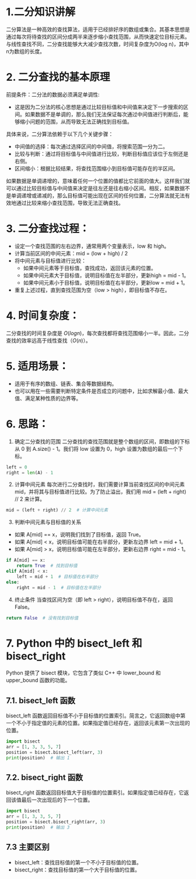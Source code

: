 # 1.二分知识讲解

二分算法是一种高效的查找算法，适用于已经排好序的数组或集合。其基本思想是通过每次将待查找的区间分成两半来逐步缩小查找范围，从而快速定位目标元素。与线性查找不同，二分查找能够大大减少查找次数，时间复杂度为O(log n)，其中n为数组的长度。

# 2. 二分查找的基本原理

前提条件：二分法的数据必须满足单调性:
- 这是因为二分法的核心思想是通过比较目标值和中间值来决定下一步搜索的区间。如果数据不是单调的，那么我们无法保证每次通过中间值进行判断后，能够缩小问题的范围，从而导致无法正确找到目标值。

具体来说，二分算法依赖于以下几个关键步骤：

- 中间值的选择：每次通过选择区间的中间值，将搜索范围一分为二。
- 比较与判断：通过将目标值与中间值进行比较，判断目标值应该位于左侧还是右侧。
- 区间缩小：根据比较结果，将查找范围缩小到目标值可能存在的半区间。

如果数据是单调递增的，意味着任何一个位置的值都比它前面的值大。这样我们就可以通过比较目标值与中间值来决定是往左还是往右缩小区间。相反，如果数据不是单调递增或递减的，那么目标值可能出现在区间的任何位置，二分算法就无法有效地通过比较来缩小查找范围，导致无法正确查找。

# 3. 二分查找过程：

- 设定一个查找范围的左右边界，通常用两个变量表示，low 和 high。
- 计算当前区间的中间元素：mid = (low + high) / 2
- 将中间元素与目标值进行比较：
    - 如果中间元素等于目标值，查找成功，返回该元素的位置。
    - 如果中间元素大于目标值，说明目标值在左半部分，更新high = mid - 1。
    - 如果中间元素小于目标值，说明目标值在右半部分，更新low = mid + 1。
- 重复上述过程，直到查找范围为空（low > high），即目标值不存在。

# 4. 时间复杂度：
二分查找的时间复杂度是 $O(log n)$，每次查找都将查找范围缩小一半。因此，二分查找的效率远高于线性查找（$O(n)$）。

# 5. 适用场景：

- 适用于有序的数组、链表、集合等数据结构。
- 也可以用在一些需要判断特定条件是否成立的问题中，比如求解最小值、最大值、满足某种性质的边界等。

# 6. 思路：
1. 确定二分查找的范围
二分查找的查找范围就是整个数组的区间，即数组的下标从 0 到 A.size() - 1。我们将 low 设置为 0，high 设置为数组的最后一个下标。
```python
left = 0
right = len(A) - 1
```
2. 计算中间元素
每次进行二分查找时，我们需要计算当前查找区间的中间元素 mid，并将其与目标值进行比较。为了防止溢出，我们用 mid = (left + right) // 2 来计算。
```python
mid = (left + right) // 2  # 计算中间元素
```
3. 判断中间元素与目标值的关系

- 如果 A[mid] == x，说明我们找到了目标值，返回 True。
- 如果 A[mid] < x，说明目标值可能在右半部分，更新左边界 left = mid + 1。
- 如果 A[mid] > x，说明目标值可能在左半部分，更新右边界 right = mid - 1。

```python
if A[mid] == x:
    return True  # 找到目标值
elif A[mid] < x:
    left = mid + 1  # 目标值在右半部分
else:
    right = mid - 1  # 目标值在左半部分
```
4. 终止条件
当查找区间为空（即 left > right），说明目标值不存在，返回 False。
```python
return False  # 没有找到目标值
```
# 7. Python 中的 bisect_left 和 bisect_right
Python 提供了 bisect 模块，它包含了类似 C++ 中 lower_bound 和 upper_bound 函数的功能。
## 7.1. bisect_left 函数
bisect_left 函数返回目标值不小于目标值的位置索引。简言之，它返回数组中第一个不小于指定值的元素的位置。如果指定值已经存在，返回该元素第一次出现的位置。
```python
import bisect
arr = [1, 3, 3, 5, 7]
position = bisect.bisect_left(arr, 3)
print(position)  # 输出 1
```
## 7.2. bisect_right 函数
bisect_right 函数返回目标值大于目标值的位置索引。如果指定值已经存在，它返回该值最后一次出现后的下一个位置。
```python
import bisect
arr = [1, 3, 3, 5, 7]
position = bisect.bisect_right(arr, 3)
print(position)  # 输出 3
```
## 7.3 主要区别

- bisect_left：查找目标值的第一个不小于目标值的位置。
- bisect_right：查找目标值的第一个大于目标值的位置。